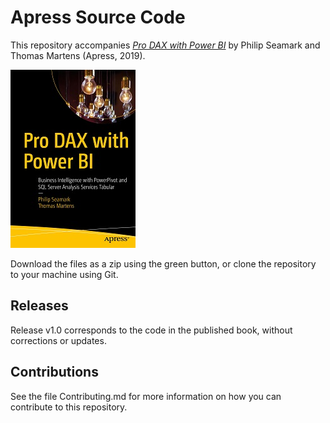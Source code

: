 # Apress Source Code

This repository accompanies [*Pro DAX with Power BI*](https://www.apress.com/9781484248966) by Philip Seamark and Thomas Martens (Apress, 2019).

[comment]: #cover
![Cover image](9781484248966.jpg)

Download the files as a zip using the green button, or clone the repository to your machine using Git.

## Releases

Release v1.0 corresponds to the code in the published book, without corrections or updates.

## Contributions

See the file Contributing.md for more information on how you can contribute to this repository.